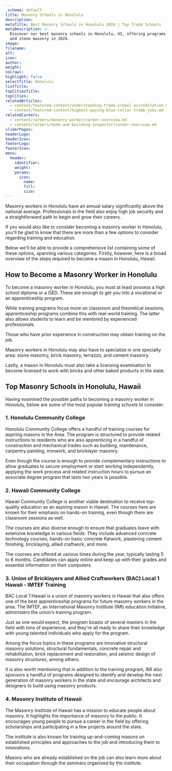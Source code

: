 ```yaml
---
_schema: default
title: Masonry Schools in Honolulu
description:
metaTitle: Best Masonry Schools in Honolulu 2024 | Top Trade Schools
metaDescription: >-
  Discover our best masonry schools in Honolulu, HI, offering programs in brick
  and stone masonry in 2024.
image:
filename:
alt:
icon:
author:
weight:
noCrawl:
highlight: false
selectTitle: Honolulu
listTitle:
topCitiesTitle:
topCities:
relatedArticles:
  - content/featured-content/understanding-trade-school-accreditation.md
  - content/featured-content/highest-paying-blue-collar-trade-jobs.md
relatedCareers:
  - content/careers/masonry-worker/career-overview.md
  - content/careers/home-and-building-inspector/career-overview.md
sliderPages:
headerLogo:
headerIcon:
footerLogo:
footerIcon:
menu:
  header:
    identifier:
    weight:
    params:
      icon:
        name:
        fill:
        size:
---
```

Masonry workers in Honolulu have an annual salary significantly above the national average. Professionals in the field also enjoy high job security and a straightforward path to begin and grow their careers.

If you would also like to consider becoming a masonry worker in Honolulu, you'll be glad to know that there are more than a few options to consider regarding training and education.

Below we'll be able to provide a comprehensive list containing some of these options, spanning various categories. Firstly, however, here is a broad overview of the steps required to become a mason in Honolulu, Hawaii.

## **How to Become a Masonry Worker in Honolulu**

To become a masonry worker in Honolulu, you must at least possess a high school diploma or a GED. These are enough to get you into a vocational or an apprenticeship program.

While training programs focus more on classroom and theoretical sessions, apprenticeship programs combine this with real-world training. The latter also allows students to learn and be mentored by experienced professionals.

Those who have prior experience in construction may obtain training on the job.

Masonry workers in Honolulu may also have to specialize in one specialty area: stone masonry, brick masonry, terrazzo, and cement masonry.

Lastly, a mason in Honolulu must also take a licensing examination to become licensed to work with bricks and other baked products in the state.

## **Top Masonry Schools in Honolulu, Hawaii**

Having examined the possible paths to becoming a masonry worker in Honolulu, below are some of the most popular training schools to consider:

### **1\. Honolulu Community College**

Honolulu Community College offers a handful of training courses for aspiring masons in the Area. The program is structured to provide related instructions to residents who are also apprenticing in a handful of construction and mechanical trades such as building, maintenance, carpentry painting, ironwork, and bricklayer masonry.

Even though the course is enough to provide complementary instructions to allow graduates to secure employment or start working independently, applying the work process and related instruction hours to pursue an associate degree program that lasts two years is possible.

### 2\. Hawaii Community College

Hawaii Community College is another viable destination to receive top-quality education as an aspiring mason in Hawaii. The courses here are known for their emphasis on hands-on training, even though there are classroom sessions as well.

The courses are also diverse enough to ensure that graduates leave with extensive knowledge in various fields. They include advanced concrete technology courses, hands-on basic concrete flatwork, plastering cement finishing, bricklaying, allied craftwork, and more.

The courses are offered at various times during the year, typically lasting 5 to 6 months. Candidates can apply online and keep up with their grades and essential information on their computers.

### 3\. Union of Bricklayers and Allied Craftworkers (BAC) Local 1 Hawaii - IMTEF Training

BAC Local 1 Hawaii is a union of masonry workers in Hawaii that also offers one of the best apprenticeship programs for future masonry workers in the area. The IMTEF, an International Masonry Institute (IMI) education initiative, administers the union's training program.

Just as one would expect, the program boasts of several masters in the field with tons of experience, and they're all ready to share their knowledge with young talented individuals who apply for the program.

Among the focus topics in these programs are innovative structural masonry solutions, structural fundamentals, concrete repair and rehabilitation, brick replacement and restoration, and seismic design of masonry structures, among others.

It is also worth mentioning that in addition to the training program, IMI also sponsors a handful of programs designed to identify and develop the next generation of masonry workers in the state and encourage architects and designers to build using masonry products.

### 4\. Masonry Institute of Hawaii

The Masonry Institute of Hawaii has a mission to educate people about masonry. It highlights the importance of masonry to the public. It encourages young people to pursue a career in the field by offering scholarships and participating in a few projects around the state.

The institute is also known for training up-and-coming masons on established principles and approaches to the job and introducing them to innovations.

Masons who are already established on the job can also learn more about their occupation through the seminars organized by the institute.